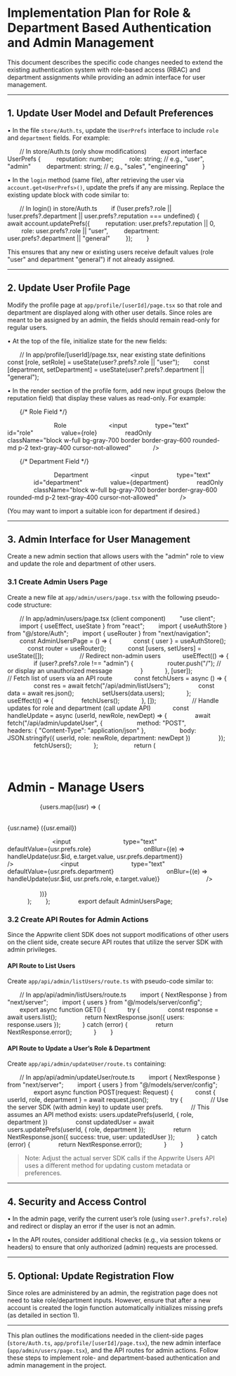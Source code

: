 # Implementation Plan for Role & Department Based Authentication and Admin Management

This document describes the specific code changes needed to extend the existing authentication system with role-based access (RBAC) and department assignments while providing an admin interface for user management.

---

## 1. Update User Model and Default Preferences

• In the file `store/Auth.ts`, update the `UserPrefs` interface to include `role` and `department` fields. For example:

  // In store/Auth.ts (only show modifications)
  export interface UserPrefs {
    reputation: number;
    role: string;         // e.g., "user", "admin"
    department: string;   // e.g., "sales", "engineering"
  }

• In the `login` method (same file), after retrieving the user via `account.get<UserPrefs>()`, update the prefs if any are missing. Replace the existing update block with code similar to:

  // In login() in store/Auth.ts
  if (!user.prefs?.role || !user.prefs?.department || user.prefs?.reputation === undefined) {
    await account.updatePrefs<UserPrefs>({
      reputation: user.prefs?.reputation || 0,
      role: user.prefs?.role || "user",
      department: user.prefs?.department || "general"
    });
  }

This ensures that any new or existing users receive default values (role "user" and department "general") if not already assigned.

---

## 2. Update User Profile Page

Modify the profile page at `app/profile/[userId]/page.tsx` so that role and department are displayed along with other user details. Since roles are meant to be assigned by an admin, the fields should remain read-only for regular users.

• At the top of the file, initialize state for the new fields:

  // In app/profile/[userId]/page.tsx, near existing state definitions
  const [role, setRole] = useState(user?.prefs?.role || "user");
  const [department, setDepartment] = useState(user?.prefs?.department || "general");

• In the render section of the profile form, add new input groups (below the reputation field) that display these values as read-only. For example:

  {/* Role Field */}
  <div>
    <label className="flex items-center text-gray-300 mb-2" htmlFor="role">
     <FaUser className="mr-2" /> Role
    </label>
    <input
     type="text"
     id="role"
     value={role}
     readOnly
     className="block w-full bg-gray-700 border border-gray-600 rounded-md p-2 text-gray-400 cursor-not-allowed"
    />
  </div>

  {/* Department Field */}
  <div>
    <label className="flex items-center text-gray-300 mb-2" htmlFor="department">
     <FaUser className="mr-2" /> Department
    </label>
    <input
     type="text"
     id="department"
     value={department}
     readOnly
     className="block w-full bg-gray-700 border border-gray-600 rounded-md p-2 text-gray-400 cursor-not-allowed"
    />
  </div>

(You may want to import a suitable icon for department if desired.)

---

## 3. Admin Interface for User Management

Create a new admin section that allows users with the "admin" role to view and update the role and department of other users.

### 3.1 Create Admin Users Page

Create a new file at `app/admin/users/page.tsx` with the following pseudo-code structure:

  // In app/admin/users/page.tsx (client component)
  "use client";
  import { useEffect, useState } from "react";
  import { useAuthStore } from "@/store/Auth";
  import { useRouter } from "next/navigation";
  
  const AdminUsersPage = () => {
    const { user } = useAuthStore();
    const router = useRouter();
    const [users, setUsers] = useState([]);
  
    // Redirect non-admin users
    useEffect(() => {
     if (user?.prefs?.role !== "admin") {
      router.push("/"); // or display an unauthorized message
     }
    }, [user]);
  
    // Fetch list of users via an API route
    const fetchUsers = async () => {
     const res = await fetch("/api/admin/listUsers");
     const data = await res.json();
     setUsers(data.users);
    };
  
    useEffect(() => {
     fetchUsers();
    }, []);
  
    // Handle updates for role and department (call update API)
    const handleUpdate = async (userId, newRole, newDept) => {
     await fetch("/api/admin/updateUser", {
      method: "POST",
      headers: { "Content-Type": "application/json" },
      body: JSON.stringify({ userId, role: newRole, department: newDept })
     });
     fetchUsers();
    };
  
    return (
     <div>
      <h1>Admin - Manage Users</h1>
      {users.map((usr) => (
       <div key={usr.$id}>
        <p>{usr.name} ({usr.email})</p>
        <input
         type="text"
         defaultValue={usr.prefs.role}
         onBlur={(e) => handleUpdate(usr.$id, e.target.value, usr.prefs.department)}
        />
        <input
         type="text"
         defaultValue={usr.prefs.department}
         onBlur={(e) => handleUpdate(usr.$id, usr.prefs.role, e.target.value)}
        />
       </div>
      ))}
     </div>
    );
  };
  
  export default AdminUsersPage;

### 3.2 Create API Routes for Admin Actions

Since the Appwrite client SDK does not support modifications of other users on the client side, create secure API routes that utilize the server SDK with admin privileges.

#### API Route to List Users

Create `app/api/admin/listUsers/route.ts` with pseudo-code similar to:

  // In app/api/admin/listUsers/route.ts
  import { NextResponse } from "next/server";
  import { users } from "@/models/server/config";
  
  export async function GET() {
    try {
     const response = await users.list();
     return NextResponse.json({ users: response.users });
    } catch (error) {
     return NextResponse.error();
    }
  }

#### API Route to Update a User’s Role & Department

Create `app/api/admin/updateUser/route.ts` containing:

  // In app/api/admin/updateUser/route.ts
  import { NextResponse } from "next/server";
  import { users } from "@/models/server/config";
  
  export async function POST(request: Request) {
    const { userId, role, department } = await request.json();
    try {
     // Use the server SDK (with admin key) to update user prefs.
     // This assumes an API method exists: users.updatePrefs(userId, { role, department })
     const updatedUser = await users.updatePrefs(userId, { role, department });
     return NextResponse.json({ success: true, user: updatedUser });
    } catch (error) {
     return NextResponse.error();
    }
  }

> Note: Adjust the actual server SDK calls if the Appwrite Users API uses a different method for updating custom metadata or preferences.

---

## 4. Security and Access Control

• In the admin page, verify the current user’s role (using `user?.prefs?.role`) and redirect or display an error if the user is not an admin.

• In the API routes, consider additional checks (e.g., via session tokens or headers) to ensure that only authorized (admin) requests are processed.

---

## 5. Optional: Update Registration Flow

Since roles are administered by an admin, the registration page does not need to take role/department inputs. However, ensure that after a new account is created the login function automatically initializes missing prefs (as detailed in section 1).

---

This plan outlines the modifications needed in the client-side pages (`store/Auth.ts`, `app/profile/[userId]/page.tsx`), the new admin interface (`app/admin/users/page.tsx`), and the API routes for admin actions. Follow these steps to implement role- and department-based authentication and admin management in the project.
